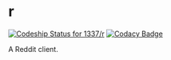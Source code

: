 # r

[ ![Codeship Status for 1337/r](https://codeship.com/projects/263bd2c0-8a6f-0133-4246-7246c649b408/status?branch=master)](https://codeship.com/projects/123468)
[![Codacy Badge](https://api.codacy.com/project/badge/grade/4b339fb04b5943a8bc2b245315077632)](https://www.codacy.com/app/0/r)

A Reddit client.
